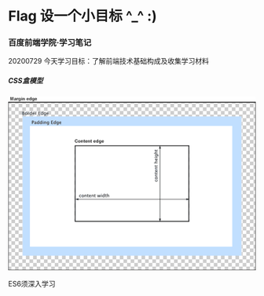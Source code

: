 # Flag 设一个小目标 ^_^ :)

### 百度前端学院·学习笔记

20200729
今天学习目标：了解前端技术基础构成及收集学习材料

##### CSS盒模型
![Image text](https://raw.githubusercontent.com/MagicianShadow/Flag/master/IMG/boxmodel-(3).png)

ES6须深入学习
